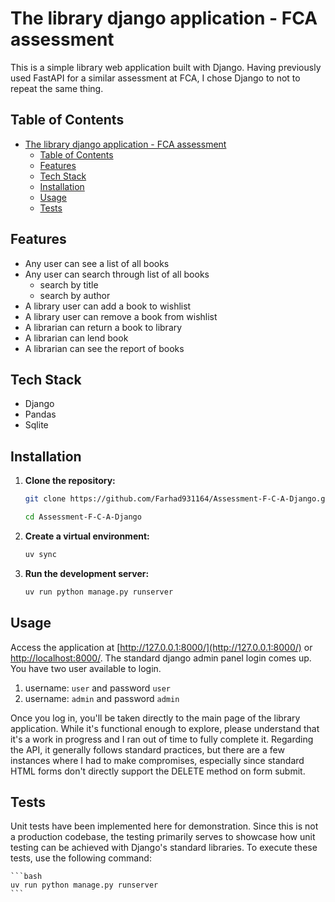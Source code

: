 # The library django application - FCA assessment

This is a simple library web application built with Django. Having previously used FastAPI for a similar assessment at FCA, I chose Django to not to repeat the same thing.


## Table of Contents

- [The library django application - FCA assessment](#the-library-django-application---fca-assessment)
  - [Table of Contents](#table-of-contents)
  - [Features](#features)
  - [Tech Stack](#tech-stack)
  - [Installation](#installation)
  - [Usage](#usage)
  - [Tests](#tests)


## Features

- Any user can see a list of all books
- Any user can search through list of all books
  - search by title
  - search by author
- A library user can add a book to wishlist
- A library user can remove a book from wishlist
- A librarian can return a book to library
- A librarian can lend book
- A librarian can see the report of books 

## Tech Stack

- Django
- Pandas
- Sqlite

## Installation

1.  **Clone the repository:**

    ```bash
    git clone https://github.com/Farhad931164/Assessment-F-C-A-Django.git

    cd Assessment-F-C-A-Django
    ```

2.  **Create a virtual environment:**

    ```bash
    uv sync
    ```


3.  **Run the development server:**

    ```bash
    uv run python manage.py runserver
    ```

## Usage

Access the application at [http://127.0.0.1:8000/](http://127.0.0.1:8000/) or [http://localhost:8000/](http://localhost:8000/).
The standard django admin panel login comes up. You have two user available to login.

  1. username: `user` and password `user`
  2. username: `admin` and password `admin`

Once you log in, you'll be taken directly to the main page of the library application. While it's functional enough to explore, please understand that it's a work in progress and I ran out of time to fully complete it. Regarding the API, it generally follows standard practices, but there are a few instances where I had to make compromises, especially since standard HTML forms don't directly support the DELETE method on form submit.

## Tests
Unit tests have been implemented here for demonstration. Since this is not a production codebase, the testing primarily serves to showcase how unit testing can be achieved with Django's standard libraries. To execute these tests, use the following command:

    ```bash
    uv run python manage.py runserver
    ```